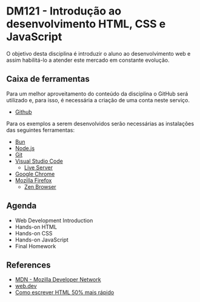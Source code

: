 # DM121 - Introdução ao desenvolvimento HTML, CSS e JavaScript

O objetivo desta disciplina é introduzir o aluno ao desenvolvimento web e assim habilitá-lo a atender este mercado em constante evolução.


## Caixa de ferramentas

Para um melhor aproveitamento do conteúdo da disciplina o GitHub será utilizado e, para isso, é necessária a criação de uma conta neste serviço.

- [Github](https://github.com/)

Para os exemplos a serem desenvolvidos serão necessárias as instalações das seguintes ferramentas:

- [Bun](https://bun.sh/)
- [Node.js](https://nodejs.org/en/)
- [Git](http://git-scm.com/)
- [Visual Studio Code](https://code.visualstudio.com/)
  - [Live Server](https://marketplace.visualstudio.com/items?itemName=ritwickdey.LiveServer)
- [Google Chrome](https://www.google.com/chrome/browser/desktop/index.html3)
- [Mozilla Firefox](https://www.firefox.com/)
  - [Zen Browser](https://zen-browser.app/)

## Agenda

- Web Development Introduction
- Hands-on HTML
- Hands-on CSS
- Hands-on JavaScript
- Final Homework

## References

- [MDN - Mozilla Developer Network](https://developer.mozilla.org/)
- [web.dev](https://web.dev/)
- [Como escrever HTML 50% mais rápido](https://www.youtube.com/watch?v=8jLfTDn3_TM)

